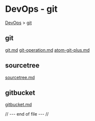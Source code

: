 # DevOps - git
[DevOps](../index.md) > [git](index.md)

## git
[git.md](git.md)
[git-operation.md](git-operation.md)
[atom-git-plus.md](atom-git-plus.md)

## sourcetree
[sourcetree.md](sourcetree.md)

## gitbucket
[gitbucket.md](gitbucket.md)

// --- end of file --- //
